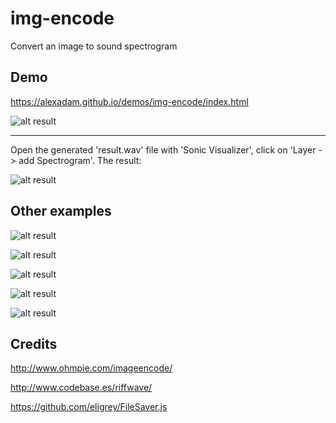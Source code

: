img-encode
==========

Convert an image to sound spectrogram

## Demo

https://alexadam.github.io/demos/img-encode/index.html

![alt result](https://github.com/alexadam/img-encode/blob/master/ui.jpg?raw=true "ui.jpg")

---

 Open the generated 'result.wav' file with 'Sonic Visualizer', click on 'Layer -> add Spectrogram'. The result:

![alt result](https://github.com/alexadam/img-encode/blob/master/spec6.png?raw=true "spec6.png")

## Other examples

![alt result](https://github.com/alexadam/img-encode/blob/master/spec1.png?raw=true "spec1.png")

![alt result](https://github.com/alexadam/img-encode/blob/master/spec2.png?raw=true "spec2.png")

![alt result](https://github.com/alexadam/img-encode/blob/master/spec3.png?raw=true "spec3.png")

![alt result](https://github.com/alexadam/img-encode/blob/master/spec4.png?raw=true "spec4.png")

![alt result](https://github.com/alexadam/img-encode/blob/master/spec5.png?raw=true "spec5.png")


## Credits

http://www.ohmpie.com/imageencode/

http://www.codebase.es/riffwave/

https://github.com/eligrey/FileSaver.js
